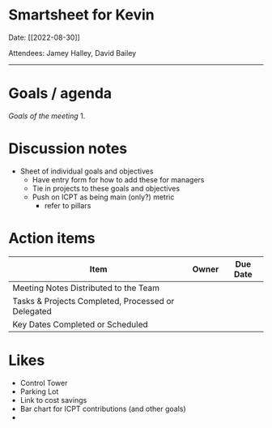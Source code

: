 
# Smartsheet for Kevin

Date: [[2022-08-30]]

Attendees: Jamey Halley, David Bailey

---

# Goals / agenda
*Goals of the meeting*
1. 

# Discussion notes
- Sheet of individual goals and objectives
	- Have entry form for how to add these for managers
	- Tie in projects to these goals and objectives
	- Push on ICPT as being main (only?) metric
		- refer to pillars

# Action items
 Item | Owner | Due Date 
-----|-------|----------
Meeting Notes Distributed to the Team |
Tasks & Projects Completed, Processed or Delegated |
Key Dates Completed or Scheduled |
# Likes
- Control Tower
- Parking Lot
- Link to cost savings
- Bar chart for ICPT contributions (and other goals)
- 